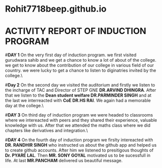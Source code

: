 # Rohit7718beep.github.io
# ACTIVITY REPORT OF INDUCTION PROGRAM
#**DAY 1** On the very first day of induction program. we first visited gurudwara sahib and we get a chance to know a lot of about of the college. we get to know about the contribution of our college in various field of our country. we were lucky to get a chance to listen to diginatries invited by the college.\

#**Day 2** On the second day we visited the auditorium and firstly we listen to the incharge of TAC and Director of STEP GNE **DR.ARVIND DHINGRA**. After that we listen to the **Dean student welfare DR.PARMINDER SINGH** and at the last we interreacted with **CoE DR.HS RAI**. We again had a memorable day at the college.\

#**DAY 3**  On third day of induction program we were headed to classrooms where we intereacted with peers and they shared their experience, valuable knowledge with us. After that we attended the maths class where we did chapters like derivatives and integration.\

#**DAY 4**  On the fourth day of induction program we firslty intereacted with **DR. RANDHIR SINGH** who instructed us about the github app and helped us to create github accounts. After him we listened to presitigous thoughts of **Dr. PYARE LAL**. Then **MR. SONY GOYAL** motivated us to be sucessfull in life. At last **MR.PANCHAM** delivered us beautiful message.



